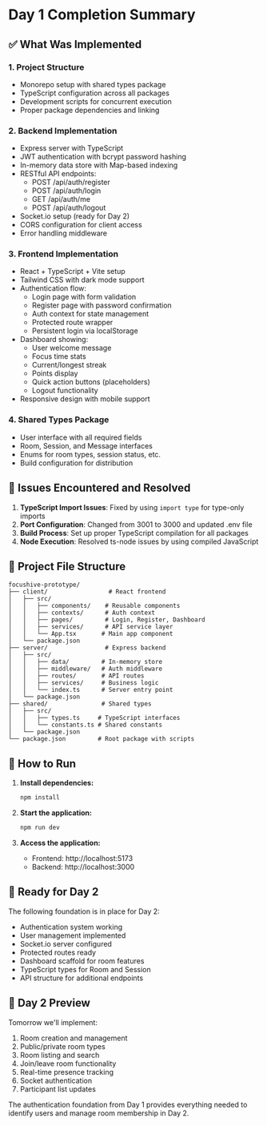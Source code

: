 # Day 1 Completion Summary

## ✅ What Was Implemented

### 1. Project Structure
- Monorepo setup with shared types package
- TypeScript configuration across all packages
- Development scripts for concurrent execution
- Proper package dependencies and linking

### 2. Backend Implementation
- Express server with TypeScript
- JWT authentication with bcrypt password hashing
- In-memory data store with Map-based indexing
- RESTful API endpoints:
  - POST /api/auth/register
  - POST /api/auth/login
  - GET /api/auth/me
  - POST /api/auth/logout
- Socket.io setup (ready for Day 2)
- CORS configuration for client access
- Error handling middleware

### 3. Frontend Implementation
- React + TypeScript + Vite setup
- Tailwind CSS with dark mode support
- Authentication flow:
  - Login page with form validation
  - Register page with password confirmation
  - Auth context for state management
  - Protected route wrapper
  - Persistent login via localStorage
- Dashboard showing:
  - User welcome message
  - Focus time stats
  - Current/longest streak
  - Points display
  - Quick action buttons (placeholders)
  - Logout functionality
- Responsive design with mobile support

### 4. Shared Types Package
- User interface with all required fields
- Room, Session, and Message interfaces
- Enums for room types, session status, etc.
- Build configuration for distribution

## 🐛 Issues Encountered and Resolved

1. **TypeScript Import Issues**: Fixed by using `import type` for type-only imports
2. **Port Configuration**: Changed from 3001 to 3000 and updated .env file
3. **Build Process**: Set up proper TypeScript compilation for all packages
4. **Node Execution**: Resolved ts-node issues by using compiled JavaScript

## 📁 Project File Structure

```
focushive-prototype/
├── client/                 # React frontend
│   ├── src/
│   │   ├── components/    # Reusable components
│   │   ├── contexts/      # Auth context
│   │   ├── pages/         # Login, Register, Dashboard
│   │   ├── services/      # API service layer
│   │   └── App.tsx       # Main app component
│   └── package.json
├── server/                # Express backend
│   ├── src/
│   │   ├── data/         # In-memory store
│   │   ├── middleware/   # Auth middleware
│   │   ├── routes/       # API routes
│   │   ├── services/     # Business logic
│   │   └── index.ts      # Server entry point
│   └── package.json
├── shared/               # Shared types
│   ├── src/
│   │   ├── types.ts     # TypeScript interfaces
│   │   └── constants.ts # Shared constants
│   └── package.json
└── package.json         # Root package with scripts
```

## 🚀 How to Run

1. **Install dependencies:**
   ```bash
   npm install
   ```

2. **Start the application:**
   ```bash
   npm run dev
   ```

3. **Access the application:**
   - Frontend: http://localhost:5173
   - Backend: http://localhost:3000

## 📝 Ready for Day 2

The following foundation is in place for Day 2:
- Authentication system working
- User management implemented
- Socket.io server configured
- Protected routes ready
- Dashboard scaffold for room features
- TypeScript types for Room and Session
- API structure for additional endpoints

## 🎯 Day 2 Preview

Tomorrow we'll implement:
1. Room creation and management
2. Public/private room types
3. Room listing and search
4. Join/leave room functionality
5. Real-time presence tracking
6. Socket authentication
7. Participant list updates

The authentication foundation from Day 1 provides everything needed to identify users and manage room membership in Day 2.
